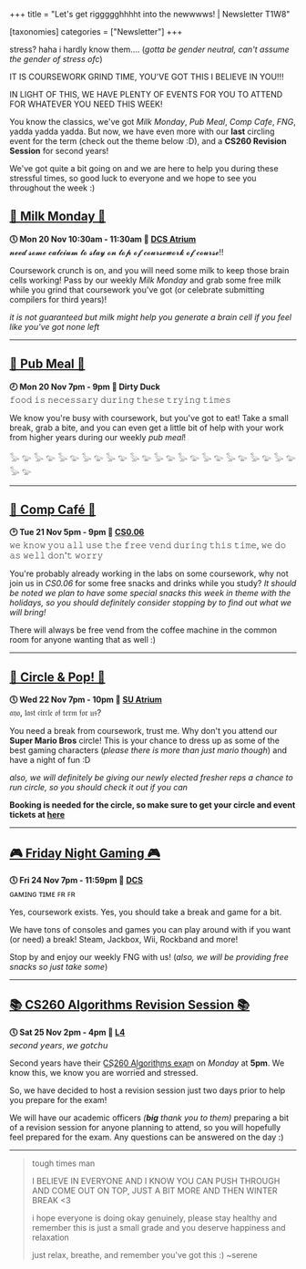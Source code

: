 +++
title = "Let's get riggggghhhht into the newwwws! | Newsletter T1W8"


[taxonomies]
categories = ["Newsletter"]
+++

stress? haha i hardly know them.... (*gotta be gender neutral, can't assume the gender of stress ofc*)

<!-- more -->

IT IS COURSEWORK GRIND TIME, YOU'VE GOT THIS I BELIEVE IN YOU!!!

IN LIGHT OF THIS, WE HAVE PLENTY OF EVENTS FOR YOU TO ATTEND FOR WHATEVER YOU NEED THIS WEEK!

You know the classics, we've got *Milk Monday*, *Pub Meal*, *Comp Cafe*, *FNG*, yadda yadda yadda. But now, we have even more with our **last** circling event for the term (check out the theme below :D), and a **CS260 Revision Session** for second years!

We've got quite a bit going on and we are here to help you during these stressful times, so good luck to everyone and we hope to see you throughout the week :) 

## **[🥛 Milk Monday 🥛](https://uwcs.co.uk/events/t1/w8/milk/)**
**🕔 Mon 20 Nov 10:30am - 11:30am  📍 [DCS Atrium](https://campus.warwick.ac.uk//search/623c8858421e6f5928c0c78f)**  
𝓷𝓮𝓮𝓭 𝓼𝓸𝓶𝓮 𝓬𝓪𝓵𝓬𝓲𝓾𝓶 𝓽𝓸 𝓼𝓽𝓪𝔂 𝓸𝓷 𝓽𝓸𝓹 𝓸𝓯 𝓬𝓸𝓾𝓻𝓼𝓮𝔀𝓸𝓻𝓴 𝓸𝓯 𝓬𝓸𝓾𝓻𝓼𝓮!!

Coursework crunch is on, and you will need some milk to keep those brain cells working! Pass by our weekly *Milk Monday* and grab some free milk while you grind that coursework you've got (or celebrate submitting compilers for third years)!

*it is not guaranteed but milk might help you generate a brain cell if you feel like you've got none left*
***

## **[🍔 Pub Meal 🍔](https://uwcs.co.uk/events/t1/w8/pub/)**
**🕗 Mon 20 Nov 7pm - 9pm  📍 Dirty Duck**  
𝚏𝚘𝚘𝚍 𝚒𝚜 𝚗𝚎𝚌𝚎𝚜𝚜𝚊𝚛𝚢 𝚍𝚞𝚛𝚒𝚗𝚐 𝚝𝚑𝚎𝚜𝚎 𝚝𝚛𝚢𝚒𝚗𝚐 𝚝𝚒𝚖𝚎𝚜

We know you're busy with coursework, but you've got to eat! Take a small break, grab a bite, and you can even get a little bit of help with your work from higher years during our weekly *pub meal*!

𓅭 𓅰 𓅭 𓅰 𓅭 𓅰 𓅭 𓅰 𓅭 𓅰 𓅭 𓅰 𓅭 𓅰 𓅭 𓅰 𓅭 𓅰 𓅭 𓅰 𓅭 𓅰 𓅭 𓅰 𓅭 𓅰 
***

## **[🍰 Comp Café 🍰](https://uwcs.co.uk/events/t1/w8/compcafe/)**
**🕑 Tue 21 Nov 5pm - 9pm  📍 [CS0.06](https://campus.warwick.ac.uk//search/623c888a421e6f5928c0d038)**  
𝚠𝚎 𝚔𝚗𝚘𝚠 𝚢𝚘𝚞 𝚊𝚕𝚕 𝚞𝚜𝚎 𝚝𝚑𝚎 𝚏𝚛𝚎𝚎 𝚟𝚎𝚗𝚍 𝚍𝚞𝚛𝚒𝚗𝚐 𝚝𝚑𝚒𝚜 𝚝𝚒𝚖𝚎, 𝚠𝚎 𝚍𝚘 𝚊𝚜 𝚠𝚎𝚕𝚕 𝚍𝚘𝚗'𝚝 𝚠𝚘𝚛𝚛𝚢

You're probably already working in the labs on some coursework, why not join us in *CS0.06* for some free snacks and drinks while you study? *It should be noted we plan to have some special snacks this week in theme with the holidays, so you should definitely consider stopping by to find out what we will bring!*

There will always be free vend from the coffee machine in the common room for anyone wanting that as well :)
***

## **[🍄 Circle & Pop! 🍄](https://uwcs.co.uk/events/t1/w8/circling/)**
**🕔 Wed 22 Nov 7pm - 10pm  📍 [SU Atrium](https://campus.warwick.ac.uk//search/623c8897421e6f5928c0d2e2)**  
𝔞𝔶𝔬, 𝔩𝔞𝔰𝔱 𝔠𝔦𝔯𝔠𝔩𝔢 𝔬𝔣 𝔱𝔢𝔯𝔪 𝔣𝔬𝔯 𝔲𝔰?

You need a break from coursework, trust me. Why don't you attend our **Super Mario Bros** circle! This is your chance to dress up as some of the best gaming characters (*please there is more than just mario though*) and have a night of fun :D

*also, we will definitely be giving our newly elected fresher reps a chance to run circle, so you should check it out if you can*

**Booking is needed for the circle, so make sure to get your circle and event tickets at [here](https://tickets.warwicksu.com/ents/event/24342/)**
***

## **[🎮 Friday Night Gaming 🎮](https://uwcs.co.uk/events/t1/w8/fng/)**
**🕔 Fri 24 Nov 7pm - 11:59pm  📍 [DCS](https://campus.warwick.ac.uk/search/623c8858421e6f5928c0c78f)**  
ɢᴀᴍɪɴɢ ᴛɪᴍᴇ ꜰʀ ꜰʀ 

Yes, coursework exists. Yes, you should take a break and game for a bit.

We have tons of consoles and games you can play around with if you want (or need) a break! Steam, Jackbox, Wii, Rockband and more!

Stop by and enjoy our weekly FNG with us! (*also, we will be providing free snacks so just take some*)
***

## **[📚 CS260 Algorithms Revision Session 📚](https://uwcs.co.uk/events/t1/w8/algorithms/)**
**🕔 Sat 25 Nov 2pm - 4pm  📍 [L4](https://campus.warwick.ac.uk//search/623c88b9421e6f5928c0d96c)**  
𝘴𝘦𝘤𝘰𝘯𝘥 𝘺𝘦𝘢𝘳𝘴, 𝘸𝘦 𝘨𝘰𝘵𝘤𝘩𝘶

Second years have their C͟S͟2͟6͟0͟ ͟A͟l͟g͟o͟r͟i͟t͟h͟m͟s͟ ͟e͟x͟a͟m͟ on *Monday* at **5pm**. We know this, we know you are worried and stressed.

So, we have decided to host a revision session just two days prior to help you prepare for the exam!

We will have our academic officers *(**big** thank you to them)* preparing a bit of a revision session for anyone planning to attend, so you will hopefully feel prepared for the exam. Any questions can be answered on the day :)
***

>tough times man
>
>I BELIEVE IN EVERYONE AND I KNOW YOU CAN PUSH THROUGH AND COME OUT ON TOP, JUST A BIT MORE AND THEN WINTER BREAK <3
>
>i hope everyone is doing okay genuinely, please stay healthy and remember this is just a small grade and you deserve happiness and relaxation
>
>just relax, breathe, and remember you've got this :) ~serene
